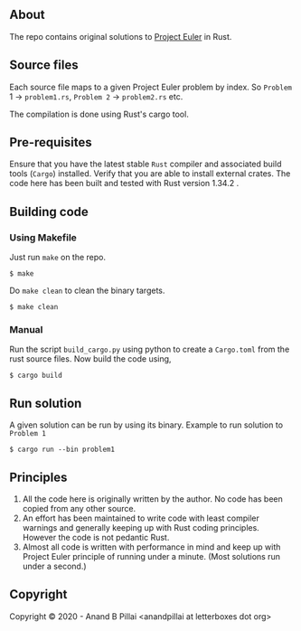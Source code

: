 ## About

The repo contains original solutions to [Project Euler][1] in Rust.

## Source files

Each source file maps to a given Project Euler problem by index. So `Problem `1 -> `problem1.rs`, `Problem 2` -> `problem2.rs` etc.

The compilation is done using Rust's cargo tool.

## Pre-requisites

Ensure that you have the latest stable `Rust` compiler and associated build tools (`Cargo`) installed. Verify that you are able to install external crates. The code here has been built and tested with Rust version 1.34.2 .

## Building code

### Using Makefile

Just run `make` on the repo.

    $ make

Do `make clean` to clean the binary targets.

    $ make clean

### Manual

Run the script `build_cargo.py` using python to create a `Cargo.toml` from the rust source files. Now build the code using,

    $ cargo build

## Run solution

A given solution can be run by using its binary. Example to run solution to `Problem 1`

    $ cargo run --bin problem1

## Principles

1. All the code here is originally written by the author. No code has been copied from any other source.
2. An effort has been maintained to write code with least compiler warnings and generally keeping up with Rust coding principles. However the code is not pedantic Rust.
3. Almost all code is written with performance in mind and keep up with Project Euler principle of running under a minute. (Most solutions run under a second.)

[1]: http://projecteuler.net


## Copyright

Copyright &copy; 2020 - Anand B Pillai &lt;anandpillai at letterboxes dot org&gt;
